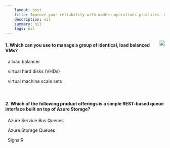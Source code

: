 ```yaml
---
    layout: post
    title: Improve your reliability with modern operations practices- Capacity planning and scaling - Make applications scalable
    description: nil
    summary: nil
    tags: nil
---
```



 <a target="_blank" href="https://docs.microsoft.com/en-us/learn/modules/improve-reliability-scaling/5-applications/"><i class="fas fa-external-link-alt"></i> </a>
 <img align="right" src="https://docs.microsoft.com/en-us/learn/achievements/improve-reliability-scaling.svg">
####  1. Which can you use to manage a group of identical, load balanced VMs?


<i class='far fa-square'></i> &nbsp;&nbsp;a load balancer

<i class='far fa-square'></i> &nbsp;&nbsp;virtual hard disks (VHDs)

<i class='fas fa-check-square' style='color: Dodgerblue;'></i> &nbsp;&nbsp;virtual machine scale sets
<br />
<br />
<br />

####  2. Which of the following product offerings is a simple REST-based queue interface built on top of Azure Storage?


<i class='far fa-square'></i> &nbsp;&nbsp;Azure Service Bus Queues

<i class='fas fa-check-square' style='color: Dodgerblue;'></i> &nbsp;&nbsp;Azure Storage Queues

<i class='far fa-square'></i> &nbsp;&nbsp;SignalR
<br />
<br />
<br />
